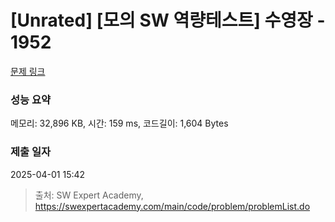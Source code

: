# [Unrated] [모의 SW 역량테스트] 수영장 - 1952 

[문제 링크](https://swexpertacademy.com/main/code/problem/problemDetail.do?contestProbId=AV5PpFQaAQMDFAUq) 

### 성능 요약

메모리: 32,896 KB, 시간: 159 ms, 코드길이: 1,604 Bytes

### 제출 일자

2025-04-01 15:42



> 출처: SW Expert Academy, https://swexpertacademy.com/main/code/problem/problemList.do